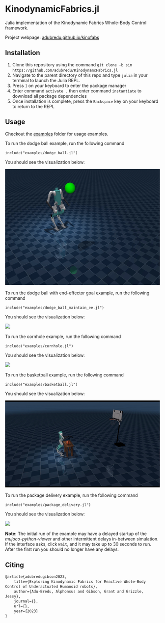 # KinodynamicFabrics.jl
Julia implementation of the Kinodynamic Fabrics Whole-Body Control framework.

Project webpage: [adubredu.github.io/kinofabs](http://adubredu.github.io/kinofabs)

## Installation
1. Clone this repository using the command `git clone -b sim https://github.com/adubredu/KinodynamcFabrics.jl`
2. Navigate to the parent directory of this repo and type  `julia` in your terminal to launch the Julia REPL.
3. Press `]` on your keyboard to enter the package manager 
4. Enter command `activate .` then enter command `instantiate` to download all package dependencies
5. Once installation is complete, press the `Backspace` key on your keyboard to return to the REPL

## Usage
Checkout the [examples](examples) folder for usage examples.

To run the dodge ball example, run the following command
```
include("examples/dodge_ball.jl")
```

You should see the visualization below:


![](media/dodge.gif)


To run the dodge ball with end-effector goal example, run the following command
```
include("examples/dodge_ball_maintain_ee.jl")
```

You should see the visualization below:


![](media/trailer.gif)


To run the cornhole example, run the following command
```
include("examples/cornhole.jl")
```

You should see the visualization below:


![](media/cornhole.gif)


To run the basketball example, run the following command
```
include("examples/basketball.jl")
```

You should see the visualization below:


![](media/basketball.gif)



To run the package delivery example, run the following command
```
include("examples/package_delivery.jl")
```

You should see the visualization below:


![](media/package_delivery.gif)


**Note:** The initial run of the example may have a delayed startup of the *mujoco-python-viewer* and other intermittent delays in-between simulation. If the interface asks, click `Wait`, and it may take up to 30 seconds to run. After the first run you should no longer have any delays. 

## Citing
```
@article{adubredugibson2023,
    title={Exploring Kinodynamic Fabrics for Reactive Whole-Body Control of Underactuated Humanoid robots},
    author={Adu-Bredu, Alphonsus and Gibson, Grant and Grizzle, Jessy},
    journal={},
    url={},
    year={2023}
}
```
